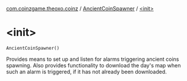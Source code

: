 [com.coinzgame.theoxo.coinz](../index.md) / [AncientCoinSpawner](index.md) / [&lt;init&gt;](.)

# &lt;init&gt;

`AncientCoinSpawner()`

Provides means to set up and listen for alarms triggering ancient coins spawning.
Also provides functionality to download the day's map when such an alarm is triggered,
if it has not already been downloaded.


